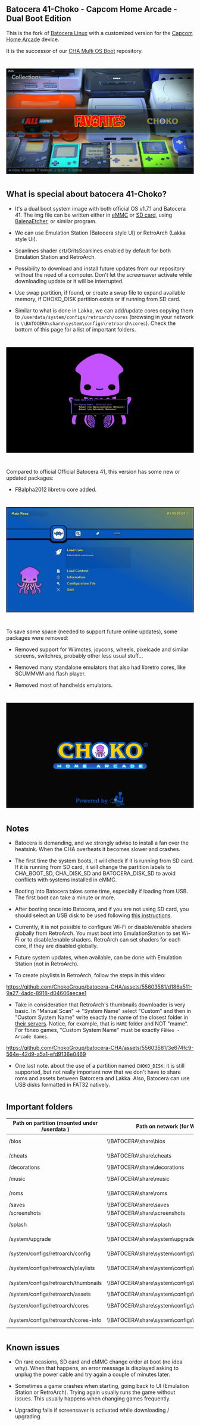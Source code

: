 #
## Batocera 41-Choko - Capcom Home Arcade - Dual Boot Edition

This is the fork of [Batocera Linux](https://batocera.org) with a customized version for the [Capcom Home Arcade](https://capcomhomearcade.com) device.

It is the successor of our [CHA Multi OS Boot](https://github.com/ChokoGroup/CHA-Multi-OS-Boot) repository.

#
![Batocera 41 UI](./ChokoGroup/BatoceraFavorites.png)
#

## What is special about batocera 41-Choko?

- It's a dual boot system image with both official OS v1.7.1 and Batocera 41. The img file can be written either in [eMMC](https://github.com/lilo-san/cha-documentation#installing-software) or [SD card](https://github.com/lilo-san/cha-documentation#hardware-modifications), using [BalenaEtcher](https://etcher.balena.io), or similar program.

- We can use Emulation Station (Batocera style UI) or RetroArch (Lakka style UI).

- Scanlines shader crt/GritsScanlines enabled by default for both Emulation Station and RetroArch.

- Possibility to download and install future updates from our repository without the need of a computer. Don't let the screensaver activate while downloading update or it will be interrupted.

- Use swap partition, if found, or create a swap file to expand available memory, if CHOKO_DISK partition exists or if running from SD card.

- Similar to what is done in Lakka, we can add/update cores copying them to `/userdata/system/configs/retroarch/cores` (browsing in your network is `\\BATOCERA\share\system\configs\retroarch\cores`). Check the bottom of this page for a list of important folders.


#
![Choko Menu](./ChokoGroup/ChokoMenu.png)
#

Compared to official Official Batocera 41, this version has some new or updated packages:

- FBalpha2012 libretro core added.


#
![RetroArch Menu](./ChokoGroup/RetroArchMainMenu.png)
#

To save some space (needed to support future online updates), some packages were removed:

- Removed support for Wiimotes, joycons, wheels, pixelcade and similar screens, switchres, probably other less usual stuff...

- Removed many standalone emulators that also had libretro cores, like SCUMMVM and flash player.

- Removed most of handhelds emulators.


#
![Boot screen](./ChokoGroup/ChokoHomeArcade.png)
#

## Notes

- Batocera is demanding, and we strongly advise to install a fan over the heatsink. When the CHA overheats it becomes slower and crashes.

- The first time the system boots, it will check if it is running from SD card. If it is running from SD card, it will change the partition labels to CHA_BOOT_SD, CHA_DISK_SD and BATOCERA_DISK_SD to avoid conflicts with systems installed in eMMC.

- Booting into Batocera takes some time, especially if loading from USB. The first boot can take a minute or more.

- After booting once into Batocera, and if you are not using SD card, you should select an USB disk to be used following [this instructions](https://wiki.batocera.org/store_games_on_a_second_usb_sata_drive).

- Currently, it is not possible to configure Wi-Fi or disable/enable shaders globally from RetroArch. You must boot into EmulationStation to set Wi-Fi or to disable/enable shaders. RetroArch can set shaders for each core, if they are disabled globally.

- Future system updates, when available, can be done with Emulation Station (not in RetroArch).

- To create playlists in RetroArch, follow the steps in this video:

https://github.com/ChokoGroup/batocera-CHA/assets/55603581/d186a511-9a27-4adc-8918-d04606aecae1


- Take in consideration that RetroArch's thumbnails downloader is very basic.
In "Manual Scan" -> "System Name" select "Custom" and then in "Custom System Name" write exactly the name of the closest folder in [their servers](https://thumbnails.libretro.com/).
Notice, for example, that is `MAME` folder and NOT "mame". For fbneo games, "Custom System Name" must be exactly `FBNeo - Arcade Games`.

https://github.com/ChokoGroup/batocera-CHA/assets/55603581/3e674fc9-564e-42d9-a5a1-efd9136e0469


- One last note. about the use of a partition named `CHOKO_DISK`: it is still supported, but not really important now that we don't have to share roms and assets between Batorcera and Lakka. Also, Batocera can use USB disks formatted in FAT32 natively.

#

## Important folders

| Path on partition (mounted under /userdata ) | Path on network (for Windows) | Use and Notes |
| --- | --- | --- |
| /bios | \\\\BATOCERA\\share\\bios | BIOS files required for some emulators; https://wiki.batocera.org/add_games_bios#adding_bios_files |
| /cheats | \\\\BATOCERA\\share\\cheats | "cht" and "saves" folders for using cheats in RetroArch; https://docs.libretro.com/guides/cheat-codes/ |
| /decorations | \\\\BATOCERA\\share\\decorations | Bezels and overlays; https://wiki.batocera.org/decoration |
| /music | \\\\BATOCERA\\share\\music | Emulation Station music; https://wiki.batocera.org/emulationstation:music |
| /roms | \\\\BATOCERA\\share\\roms | Folders with games for each supported emulator/system; https://wiki.batocera.org/add_games_bios#adding_roms |
| /saves | \\\\BATOCERA\\share\\saves | Folders with savegames and savestates. |
| /screenshots | \\\\BATOCERA\\share\\screenshots | Folders with screenshots taken from games. |
| /splash | \\\\BATOCERA\\share\\splash | Custom images/videos to show while booting; https://wiki.batocera.org/splash_boot |
| /system/upgrade | \\\\BATOCERA\\share\\system\\upgrade | Used to download "boot.tar.xz" for upgrading Batocera; https://wiki.batocera.org/upgrade_manually |
| /system/configs/retroarch/config | \\\\BATOCERA\\share\\system\\configs\\retroarch\\config | Is where RetroArch saves remmapping files and overlays \*.cfg |
| /system/configs/retroarch/playlists | \\\\BATOCERA\\share\\system\\configs\\retroarch\\playlists | Playlists for RetroArch; https://docs.libretro.com/guides/roms-playlists-thumbnails/ |
| /system/configs/retroarch/thumbnails | \\\\BATOCERA\\share\\system\\configs\\retroarch\\thumbnails | Thumbnails for RetroArch' playlists; https://docs.libretro.com/guides/roms-playlists-thumbnails/ |
| /system/configs/retroarch/assets | \\\\BATOCERA\\share\\system\\configs\\retroarch\\assets | Assets for RetroArch' menus (icons). |
| /system/configs/retroarch/cores | \\\\BATOCERA\\share\\system\\configs\\retroarch\\cores | Libretro cores (\*.so files); Files here will add or replace existing cores. |
| /system/configs/retroarch/cores-info | \\\\BATOCERA\\share\\system\\configs\\retroarch\\cores-info | \*.info file for cores; Files here will add or replace existing info files. |

#

## Known issues

- On rare ocasions, SD card and eMMC change order at boot (no idea why). When that happens, an error message is displayed asking to unplug the power cable and try again a couple of minutes later.

- Sometimes a game crashes when starting, going back to UI (Emulation Station or RetroArch). Trying again usually runs the game without issues. This usually happens when changing games frequently.

- Upgrading fails if screensaver is activated while downloading / upgrading.
